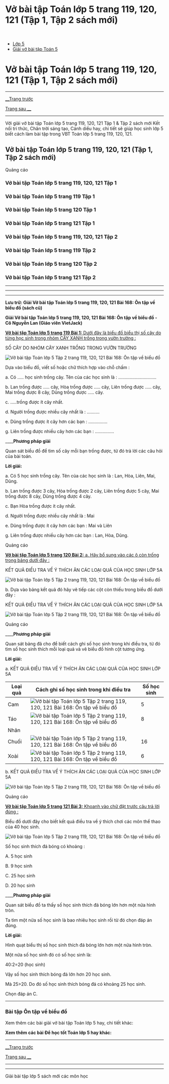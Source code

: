 # Vở bài tập Toán lớp 5 trang 119, 120, 121 (Tập 1, Tập 2 sách mới)

﻿

  * [Lớp 5](https://vietjack.com/series/lop-5.jsp)
  * [Giải vở bài tập Toán 5](https://vietjack.com/giai-vo-bai-tap-toan-5/index.jsp)



# Vở bài tập Toán lớp 5 trang 119, 120, 121 (Tập 1, Tập 2 sách mới)

* * *

[__Trang trước](https://vietjack.com/giai-vo-bai-tap-toan-5/bai-167-luyen-tap.jsp)

[Trang sau __](https://vietjack.com/giai-vo-bai-tap-toan-5/bai-169-luyen-tap-chung.jsp)

* * *

Với giải vở bài tập Toán lớp 5 trang 119, 120, 121 Tập 1 & Tập 2 sách mới Kết nối tri thức, Chân trời sáng tạo, Cánh diều hay, chi tiết sẽ giúp học sinh lớp 5 biết cách làm bài tập trong VBT Toán lớp 5 trang 119, 120, 121.

## Vở bài tập Toán lớp 5 trang 119, 120, 121 (Tập 1, Tập 2 sách mới)

Quảng cáo

### Vở bài tập Toán lớp 5 trang 119, 120, 121 Tập 1

### Vở bài tập Toán lớp 5 trang 119 Tập 1

### Vở bài tập Toán lớp 5 trang 120 Tập 1

### Vở bài tập Toán lớp 5 trang 121 Tập 1

### Vở bài tập Toán lớp 5 trang 119, 120, 121 Tập 2

### Vở bài tập Toán lớp 5 trang 119 Tập 2

### Vở bài tập Toán lớp 5 trang 120 Tập 2

### Vở bài tập Toán lớp 5 trang 121 Tập 2

* * *

* * *

* * *

**Lưu trữ: Giải Vở bài tập Toán lớp 5 trang 119, 120, 121 Bài 168: Ôn tập về biểu đồ (sách cũ)**

**Giải Vở bài tập Toán lớp 5 trang 119, 120, 121 Bài 168: Ôn tập về biểu đồ - Cô Nguyễn Lan (Giáo viên VietJack)**

[**Vở bài tập Toán lớp 5 trang 119 Bài 1:** Dưới đây là biểu đồ biểu thị số cây do từng học sinh trong nhóm CÂY XANH trồng trong vườn trường :](https://vietjack.com/giai-vo-bai-tap-toan-5/bai-1-trang-119-vbt-toan-5-tap-2.jsp)

SỐ CÂY DO NHÓM CÂY XANH TRỒNG TRONG VƯỜN TRƯỜNG

![Vở bài tập Toán lớp 5 Tập 2 trang 119, 120, 121 Bài 168: Ôn tập về biểu đồ](https://vietjack.com/giai-vo-bai-tap-toan-5/images/bai-1-trang-119-vbt-toan-5-tap-2.PNG)

Dựa vào biểu đồ, viết số hoặc chữ thích hợp vào chỗ chấm :

a. Có ..... học sinh trồng cây. Tên của các học sinh là : ..............................

b. Lan trồng được ..... cây, Hòa trồng được ..... cây, Liên trồng được ..... cây, Mai trồng được 8 cây, Dũng trồng được ..... cây.

c. .....trồng được ít cây nhất.

d. Người trồng được nhiều cây nhất là : ..........

e. Dũng trồng được ít cây hơn các bạn : ...............

g. Liên trồng được nhiều cây hơn các bạn : ...............

____**Phương pháp giải**

Quan sát biểu đồ để tìm số cây mỗi bạn trồng được, từ đó trả lời các câu hỏi của bài toán.

**Lời giải:**

a. Có 5 học sinh trồng cây. Tên của các học sinh là : Lan, Hòa, Liên, Mai, Dũng.

b. Lan trồng được 3 cây, Hòa trồng được 2 cây, Liên trồng được 5 cây, Mai trồng được 8 cây, Dũng trồng được 4 cây.

c. Bạn Hòa trồng được ít cây nhất.

d. Người trồng được nhiều cây nhất là : Mai

e. Dũng trồng được ít cây hơn các bạn : Mai và Liên

g. Liên trồng được nhiều cây hơn các bạn : Lan, Hòa, Dũng.

Quảng cáo

[**Vở bài tập Toán lớp 5 trang 120 Bài 2:** a. Hãy bổ sung vào các ô còn trống trong bảng dưới đây : ](https://vietjack.com/giai-vo-bai-tap-toan-5/bai-2-trang-120-vbt-toan-5-tap-2.jsp)

KẾT QUẢ ĐIỀU TRA VỀ Ý THÍCH ĂN CÁC LOẠI QUẢ CỦA HỌC SINH LỚP 5A

![Vở bài tập Toán lớp 5 Tập 2 trang 119, 120, 121 Bài 168: Ôn tập về biểu đồ](https://vietjack.com/giai-vo-bai-tap-toan-5/images/bai-2-trang-120-vbt-toan-5-tap-2-1.PNG)

b. Dựa vào bảng kết quả đó hãy vẽ tiếp các cột còn thiếu trong biểu đồ dưới đây :

KẾT QUẢ ĐIỀU TRA VỀ Ý THÍCH ĂN CÁC LOẠI QUẢ CỦA HỌC SINH LỚP 5A

![Vở bài tập Toán lớp 5 Tập 2 trang 119, 120, 121 Bài 168: Ôn tập về biểu đồ](https://vietjack.com/giai-vo-bai-tap-toan-5/images/bai-2-trang-120-vbt-toan-5-tap-2-5.PNG)

Quảng cáo

____**Phương pháp giải**

Quan sát bảng đã cho để biết cách ghi số học sinh trong khi điều tra, từ đó tìm số học sinh thích mỗi loại quả và vẽ biểu đồ hình cột tương ứng. 

**Lời giải:**

a. KẾT QUẢ ĐIỀU TRA VỀ Ý THÍCH ĂN CÁC LOẠI QUẢ CỦA HỌC SINH LỚP 5A

Loại quả| Cách ghi số học sinh trong khi điều tra| Số học sinh  
---|---|---  
Cam| ![Vở bài tập Toán lớp 5 Tập 2 trang 119, 120, 121 Bài 168: Ôn tập về biểu đồ](https://vietjack.com/giai-vo-bai-tap-toan-5/images/bai-2-trang-120-vbt-toan-5-tap-2-3.PNG)| 5  
Táo| ![Vở bài tập Toán lớp 5 Tập 2 trang 119, 120, 121 Bài 168: Ôn tập về biểu đồ](https://vietjack.com/giai-vo-bai-tap-toan-5/images/bai-2-trang-120-vbt-toan-5-tap-2.PNG)| 8  
Nhãn| |||| 3  
Chuối| ![Vở bài tập Toán lớp 5 Tập 2 trang 119, 120, 121 Bài 168: Ôn tập về biểu đồ](https://vietjack.com/giai-vo-bai-tap-toan-5/images/bai-2-trang-120-vbt-toan-5-tap-2-1.PNG)| 16  
Xoài| ![Vở bài tập Toán lớp 5 Tập 2 trang 119, 120, 121 Bài 168: Ôn tập về biểu đồ](https://vietjack.com/giai-vo-bai-tap-toan-5/images/bai-2-trang-120-vbt-toan-5-tap-2-4.PNG)| 6  
  
b. KẾT QUẢ ĐIỀU TRA VỀ Ý THÍCH ĂN CÁC LOẠI QUẢ CỦA HỌC SINH LỚP 5A

![Vở bài tập Toán lớp 5 Tập 2 trang 119, 120, 121 Bài 168: Ôn tập về biểu đồ](https://vietjack.com/giai-vo-bai-tap-toan-5/images/bai-2-trang-120-vbt-toan-5-tap-2-2.PNG)

Quảng cáo

[**Vở bài tập Toán lớp 5 trang 121 Bài 3:** Khoanh vào chữ đặt trước câu trả lời đúng :](https://vietjack.com/giai-vo-bai-tap-toan-5/bai-3-trang-121-vbt-toan-5-tap-2.jsp)

Biểu đồ dưới đây cho biết kết quả điều tra về ý thích chơi các môn thể thao của 40 học sinh.

![Vở bài tập Toán lớp 5 Tập 2 trang 119, 120, 121 Bài 168: Ôn tập về biểu đồ](https://vietjack.com/giai-vo-bai-tap-toan-5/images/bai-3-trang-121-vbt-toan-5-tap-2.PNG)

Số học sinh thích đá bóng có khoảng :

A. 5 học sinh

B. 9 học sinh

C. 25 học sinh

D. 20 học sinh

____**Phương pháp giải**

Quan sát biểu đồ ta thấy số học sinh thích đá bóng lớn hơn một nửa hình tròn.

Ta tìm một nửa số học sinh là bao nhiêu học sinh rồi từ đó chọn đáp án đúng.

**Lời giải:**

Hình quạt biểu thị số học sinh thích đá bóng lớn hơn một nửa hình tròn.

Một nửa số học sinh đó có số học sinh là:

40:2=20 (học sinh)

Vậy số học sinh thích bóng đá lớn hơn 20 học sinh. 

Mà 25>20\. Do đó số học sinh thích bóng đá có khoảng 25 học sinh.

Chọn đáp án C.

* * *

### **Bài tập Ôn tập về biểu đồ**

Xem thêm các bài giải vở bài tập Toán lớp 5 hay, chi tiết khác:

**Xem thêm các bài Để học tốt Toán lớp 5 hay khác:**

* * *

[__Trang trước](https://vietjack.com/giai-vo-bai-tap-toan-5/bai-167-luyen-tap.jsp)

[Trang sau __](https://vietjack.com/giai-vo-bai-tap-toan-5/bai-169-luyen-tap-chung.jsp)

* * *

* * *

Giải bài tập lớp 5 sách mới các môn học
